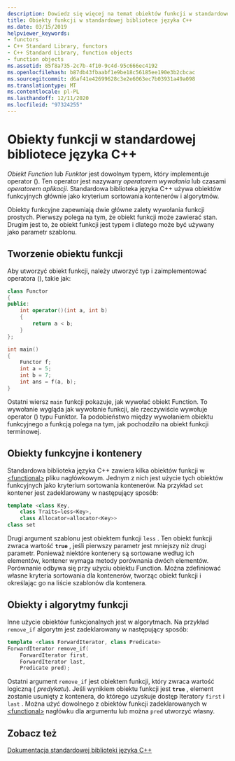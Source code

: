 ```yaml
---
description: Dowiedz się więcej na temat obiektów funkcji w standardowej bibliotece języka C++
title: Obiekty funkcji w standardowej bibliotece języka C++
ms.date: 03/15/2019
helpviewer_keywords:
- functors
- C++ Standard Library, functors
- C++ Standard Library, function objects
- function objects
ms.assetid: 85f8a735-2c7b-4f10-9c4d-95c666ec4192
ms.openlocfilehash: b87db43fbaabf1e9be18c56185ee190e3b2cbcac
ms.sourcegitcommit: d6af41e42699628c3e2e6063ec7b03931a49a098
ms.translationtype: MT
ms.contentlocale: pl-PL
ms.lasthandoff: 12/11/2020
ms.locfileid: "97324255"
---
```

# <a name="function-objects-in-the-c-standard-library"></a>Obiekty funkcji w standardowej bibliotece języka C++

*Obiekt Function* lub *Funktor* jest dowolnym typem, który implementuje operator (). Ten operator jest nazywany *operatorem wywołania* lub czasami *operatorem aplikacji*. Standardowa biblioteka języka C++ używa obiektów funkcyjnych głównie jako kryterium sortowania kontenerów i algorytmów.

Obiekty funkcyjne zapewniają dwie główne zalety wywołania funkcji prostych. Pierwszy polega na tym, że obiekt funkcji może zawierać stan. Drugim jest to, że obiekt funkcji jest typem i dlatego może być używany jako parametr szablonu.

## <a name="creating-a-function-object"></a>Tworzenie obiektu funkcji

Aby utworzyć obiekt funkcji, należy utworzyć typ i zaimplementować operatora (), takie jak:

```cpp
class Functor
{
public:
    int operator()(int a, int b)
    {
        return a < b;
    }
};

int main()
{
    Functor f;
    int a = 5;
    int b = 7;
    int ans = f(a, b);
}
```

Ostatni wiersz `main` funkcji pokazuje, jak wywołać obiekt Function. To wywołanie wygląda jak wywołanie funkcji, ale rzeczywiście wywołuje operator () typu Funktor. Ta podobieństwo między wywołaniem obiektu funkcyjnego a funkcją polega na tym, jak pochodziło na obiekt funkcji terminowej.

## <a name="function-objects-and-containers"></a>Obiekty funkcyjne i kontenery

Standardowa biblioteka języka C++ zawiera kilka obiektów funkcji w [\<functional>](../standard-library/functional.md) pliku nagłówkowym. Jednym z nich jest użycie tych obiektów funkcyjnych jako kryterium sortowania kontenerów. Na przykład `set` kontener jest zadeklarowany w następujący sposób:

```cpp
template <class Key,
    class Traits=less<Key>,
    class Allocator=allocator<Key>>
class set
```

Drugi argument szablonu jest obiektem funkcji `less` . Ten obiekt funkcji zwraca wartość **`true`** , jeśli pierwszy parametr jest mniejszy niż drugi parametr. Ponieważ niektóre kontenery są sortowane według ich elementów, kontener wymaga metody porównania dwóch elementów. Porównanie odbywa się przy użyciu obiektu Function. Można zdefiniować własne kryteria sortowania dla kontenerów, tworząc obiekt funkcji i określając go na liście szablonów dla kontenera.

## <a name="function-objects-and-algorithms"></a>Obiekty i algorytmy funkcji

Inne użycie obiektów funkcjonalnych jest w algorytmach. Na przykład `remove_if` algorytm jest zadeklarowany w następujący sposób:

```cpp
template <class ForwardIterator, class Predicate>
ForwardIterator remove_if(
    ForwardIterator first,
    ForwardIterator last,
    Predicate pred);
```

Ostatni argument `remove_if` jest obiektem funkcji, który zwraca wartość logiczną ( *predykatu*). Jeśli wynikiem obiektu funkcji jest **`true`** , element zostanie usunięty z kontenera, do którego uzyskuje dostęp Iteratory `first` i `last` . Można użyć dowolnego z obiektów funkcji zadeklarowanych w [\<functional>](../standard-library/functional.md) nagłówku dla argumentu lub można `pred` utworzyć własny.

## <a name="see-also"></a>Zobacz też

[Dokumentacja standardowej biblioteki języka C++](../standard-library/cpp-standard-library-reference.md)

